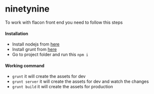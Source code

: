 # ninetynine

To work with flacon front end you need to follow this steps
#### Installation
  - Install nodejs from [here](https://nodejs.org/en/download/)
  - Install grunt from [here](https://gruntjs.com/getting-started)
  - Go to project folder and run this `npm i`
#### Working command
- `grunt` it will create the assets for dev
- `grunt server` it will create the assets for dev and watch the changes
- `grunt build` it will create the assets for production